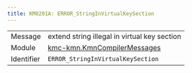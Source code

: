 ```yaml
---
title: KM0201A: ERROR_StringInVirtualKeySection
---
```


|            |           |
|------------|---------- |
| Message    | extend string illegal in virtual key section |
| Module     | [kmc-kmn.KmnCompilerMessages](kmc-kmn.kmncompilermessages) |
| Identifier | `ERROR_StringInVirtualKeySection` |


